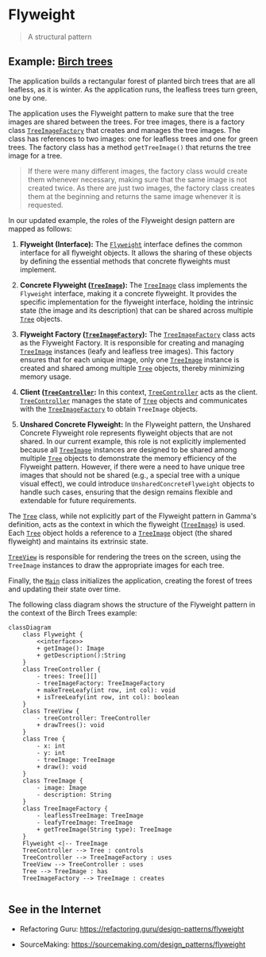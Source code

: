 # Flyweight

> A structural pattern

## Example: [Birch trees](../../src/main/java/flyweight/birch_trees)

The application builds a rectangular forest of planted birch trees that are all leafless, as it is winter. As the application runs, the leafless trees turn green, one by one.

The application uses the Flyweight pattern to make sure that the tree images are shared between the trees. For tree images, there is a factory class [`TreeImageFactory`](../../src/main/java/flyweight/birch_trees/TreeImageFactory.java) that creates and manages the tree images. The class has references to two images: one for leafless trees and one for green trees. The factory class has a method `getTreeImage()` that returns the tree image for a tree.

> If there were many different images, the factory class would create them whenever necessary, making sure that the same image is not created twice. As there are just two images, the factory class creates them at the beginning and returns the same image whenever it is requested.

In our updated example, the roles of the Flyweight design pattern are mapped as follows:

1. **Flyweight (Interface):** The [`Flyweight`](../../src/main/java/flyweight/birch_trees/Flyweight.java) interface defines the common interface for all flyweight objects. It allows the sharing of these objects by defining the essential methods that concrete flyweights must implement.

2. **Concrete Flyweight ([`TreeImage`](../../src/main/java/flyweight/birch_trees/TreeImage.java)):** The [`TreeImage`](../../src/main/java/flyweight/birch_trees/TreeImage.java) class implements the `Flyweight` interface, making it a concrete flyweight. It provides the specific implementation for the flyweight interface, holding the intrinsic state (the image and its description) that can be shared across multiple [`Tree`](../../src/main/java/flyweight/birch_trees/Tree.java) objects.

3. **Flyweight Factory ([`TreeImageFactory`](../../src/main/java/flyweight/birch_trees/TreeImageFactory.java)):** The [`TreeImageFactory`](../../src/main/java/flyweight/birch_trees/TreeImageFactory.java) class acts as the Flyweight Factory. It is responsible for creating and managing [`TreeImage`](../../src/main/java/flyweight/birch_trees/TreeImage.java) instances (leafy and leafless tree images). This factory ensures that for each unique image, only one [`TreeImage`](../../src/main/java/flyweight/birch_trees/TreeImage.java) instance is created and shared among multiple [`Tree`](../../src/main/java/flyweight/birch_trees/Tree.java) objects, thereby minimizing memory usage.

4. **Client ([`TreeController`](../../src/main/java/flyweight/birch_trees/TreeController.java):** In this context,  [`TreeController`](../../src/main/java/flyweight/birch_trees/TreeController.java)  acts as the client. [`TreeController`](../../src/main/java/flyweight/birch_trees/TreeController.java) manages the state of [`Tree`](../../src/main/java/flyweight/birch_trees/Tree.java) objects and communicates with the [`TreeImageFactory`](../../src/main/java/flyweight/birch_trees/TreeImageFactory.java) to obtain `TreeImage` objects. 

5. **Unshared Concrete Flyweight:** In the Flyweight pattern, the Unshared Concrete Flyweight role represents flyweight objects that are not shared. In our current example, this role is not explicitly implemented because all [`TreeImage`](../../src/main/java/flyweight/birch_trees/TreeImage.java) instances are designed to be shared among multiple [`Tree`](../../src/main/java/flyweight/birch_trees/Tree.java) objects to demonstrate the memory efficiency of the Flyweight pattern. However, if there were a need to have unique tree images that should not be shared (e.g., a special tree with a unique visual effect), we could introduce `UnsharedConcreteFlyweight` objects to handle such cases, ensuring that the design remains flexible and extendable for future requirements.

The [`Tree`](../../src/main/java/flyweight/birch_trees/Tree.java) class, while not explicitly part of the Flyweight pattern in Gamma's definition, acts as the context in which the flyweight ([`TreeImage`](../../src/main/java/flyweight/birch_trees/TreeImage.java)) is used. Each [`Tree`](../../src/main/java/flyweight/birch_trees/Tree.java) object holds a reference to a [`TreeImage`](../../src/main/java/flyweight/birch_trees/TreeImage.java) object (the shared flyweight) and maintains its extrinsic state.

[`TreeView`](../../src/main/java/flyweight/birch_trees/TreeView.java) is responsible for rendering the trees on the screen, using the `TreeImage` instances to draw the appropriate images for each tree.

Finally, the [`Main`](../../src/main/java/flyweight/birch_trees/Main.java) class initializes the application, creating the forest of trees and updating their state over time.

The following class diagram shows the structure of the Flyweight pattern in the context of the Birch Trees example:

```mermaid
classDiagram
    class Flyweight {
        <<interface>>
        + getImage(): Image
        + getDescription():String
    }
    class TreeController {
        - trees: Tree[][]
        - treeImageFactory: TreeImageFactory
        + makeTreeLeafy(int row, int col): void
        + isTreeLeafy(int row, int col): boolean
    }
    class TreeView {
        - treeController: TreeController
        + drawTrees(): void
    }
    class Tree {
        - x: int
        - y: int
        - treeImage: TreeImage
        + draw(): void
    }
    class TreeImage {
        - image: Image
        - description: String
    }
    class TreeImageFactory {
        - leaflessTreeImage: TreeImage
        - leafyTreeImage: TreeImage
        + getTreeImage(String type): TreeImage
    }
    Flyweight <|-- TreeImage
    TreeController --> Tree : controls
    TreeController --> TreeImageFactory : uses
    TreeView --> TreeController : uses
    Tree --> TreeImage : has
    TreeImageFactory --> TreeImage : creates


```



## See in the Internet

- Refactoring Guru: https://refactoring.guru/design-patterns/flyweight

- SourceMaking: https://sourcemaking.com/design_patterns/flyweight